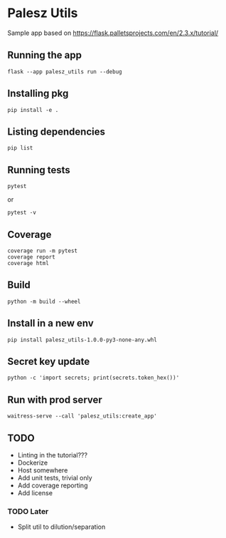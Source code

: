 # Palesz Utils

Sample app based on https://flask.palletsprojects.com/en/2.3.x/tutorial/

## Running the app

    flask --app palesz_utils run --debug

## Installing pkg

    pip install -e .

## Listing dependencies

    pip list

## Running tests

    pytest

or

    pytest -v

## Coverage

    coverage run -m pytest
    coverage report
    coverage html

## Build

    python -m build --wheel

## Install in a new env

    pip install palesz_utils-1.0.0-py3-none-any.whl

## Secret key update

    python -c 'import secrets; print(secrets.token_hex())'

## Run with prod server

    waitress-serve --call 'palesz_utils:create_app'

## TODO
* Linting in the tutorial???
* Dockerize
* Host somewhere
* Add unit tests, trivial only
* Add coverage reporting
* Add license

### TODO Later
* Split util to dilution/separation
